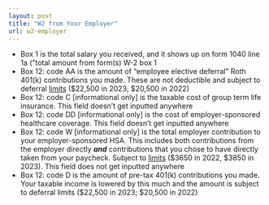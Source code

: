 ```yaml
---
layout: post
title: "W2 from Your Employer"
url: w2-employer
---
```


- Box 1 is the total salary you received, and it shows up on form 1040 line 1a (”total amount from form(s) W-2 box 1
- Box 12: code AA is the amount of “employee elective deferral” Roth 401(k) contributions you made. These are not deductible and subject to deferral [limits](https://www.irs.gov/retirement-plans/plan-participant-employee/retirement-topics-401k-and-profit-sharing-plan-contribution-limits) ($22,500 in 2023; $20,500 in 2022)
- Box 12: code C [informational only] is the taxable cost of group term life insurance. This field doesn’t get inputted anywhere
- Box 12: code DD [informational only] is the cost of employer-sponsored healthcare coverage. This field doesn’t get inputted anywhere
- Box 12: code W [informational only] is the total employer contribution to your employer-sponsored HSA. This includes both contributions from the employer directly ***and*** contributions that you chose to have directly taken from your paycheck. Subject to [limits](https://www.irs.gov/publications/p969#en_US_2022_publink1000204046) ($3650 in 2022, $3850 in 2023). This field does not get inputted anywhere
- Box 12: code D is the amount of pre-tax 401(k) contributions you made. Your taxable income is lowered by this much and the amount is subject to deferral limits ($22,500 in 2023; $20,500 in 2022)